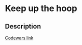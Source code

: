# Keep up the hoop
## Description
[Codewars link](https://www.codewars.com/kata/55cb632c1a5d7b3ad0000145)